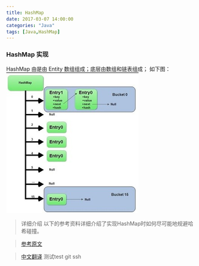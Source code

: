 ```yaml
---
title: HashMap
date: 2017-03-07 14:00:00
categories: "Java"
tags: [Java,HashMap]
---
```

### HashMap 实现
HashMap 由是由 Entity 数组组成；底层由数组和链表组成；
如下图：
![HashMap.png](https://raw.githubusercontent.com/liupx/img/master/hashMap.jpg)

> 详细介绍
以下的参考资料详细介绍了实现HashMap时如何尽可能地规避哈希碰撞。

> [参考原文](http://codehiker42.net/ "原文")

> [中文翻译](http://blog.csdn.net/c139352227/article/details/47861815 "翻译")
测试test git ssh
